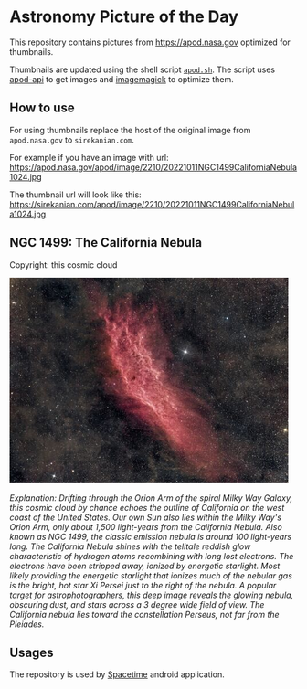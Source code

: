 # Astronomy Picture of the Day

This repository contains pictures from https://apod.nasa.gov optimized for thumbnails.

Thumbnails are updated using the shell script [`apod.sh`](apod.sh). The script
uses [apod-api](https://github.com/nasa/apod-api) to get images and [imagemagick](https://imagemagick.org) to
optimize them.

## How to use

For using thumbnails replace the host of the original image from `apod.nasa.gov` to `sirekanian.com`.

For example if you have an image with url:<br>
https://apod.nasa.gov/apod/image/2210/20221011NGC1499CaliforniaNebula1024.jpg

The thumbnail url will look like this:<br>
https://sirekanian.com/apod/image/2210/20221011NGC1499CaliforniaNebula1024.jpg

## NGC 1499: The California Nebula

Copyright: this cosmic cloud

[![the picture of the day][1]][2]

_Explanation: Drifting through the Orion Arm of the spiral Milky Way Galaxy, this cosmic cloud by chance echoes the outline of California on the west coast of the United States. Our own Sun also lies within the Milky Way's Orion Arm, only about 1,500 light-years from the California Nebula. Also known as NGC 1499, the classic emission nebula is around 100 light-years long. The California Nebula shines with the telltale reddish glow characteristic of hydrogen atoms recombining with long lost electrons. The electrons have been stripped away, ionized by energetic starlight. Most likely providing the energetic starlight that ionizes much of the nebular gas is the bright, hot star Xi Persei just to the right of the nebula.  A popular target for astrophotographers, this deep image reveals the glowing nebula, obscuring dust, and stars across a 3 degree wide field of view. The California nebula lies toward the constellation Perseus, not far from the Pleiades._

## Usages

The repository is used by [Spacetime][3] android application.

[1]: image/2210/20221011NGC1499CaliforniaNebula1024.jpg

[2]: https://apod.nasa.gov/apod/image/2210/20221011NGC1499CaliforniaNebula1024.jpg

[3]: https://github.com/sirekanian/spacetime
